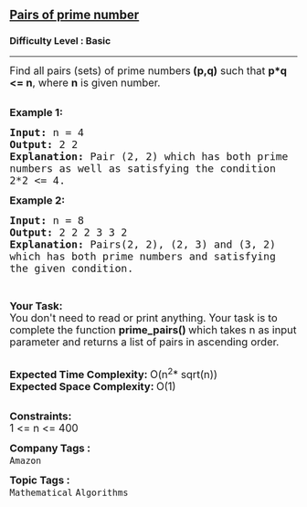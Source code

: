 <h2><a href="https://www.geeksforgeeks.org/problems/pairs-of-prime-number2612/1">Pairs of prime number</a></h2><h3>Difficulty Level : Basic</h3><hr><div class="problems_problem_content__Xm_eO"><p><span style="font-size:18px">Find all pairs (sets) of prime numbers<strong> (p,q)</strong> such that <strong>p*q &lt;= n</strong>, where <strong>n</strong> is given number. </span><br>
&nbsp;</p>

<p><span style="font-size:18px"><strong>Example 1:</strong></span></p>

<pre><span style="font-size:18px"><strong>Input: </strong>n = 4
<strong>Output: </strong>2 2
<strong>Explanation: </strong>Pair (2, 2) which has both prime 
numbers as well as satisfying the condition 
2*2 &lt;= 4.</span>
</pre>

<p><span style="font-size:18px"><strong>Example 2:</strong></span></p>

<pre><span style="font-size:18px"><strong>Input: </strong>n = 8
<strong>Output: </strong>2 2 2 3 3 2
<strong>Explanation: </strong>Pairs(2, 2), (2, 3) and (3, 2)
which has both prime numbers and satisfying
the given condition.</span>
</pre>

<p>&nbsp;</p>

<p><span style="font-size:18px"><strong>Your Task:</strong><br>
You don't need to read or print anything. Your task is to complete the function&nbsp;<strong>prime_pairs()&nbsp;</strong>which takes n as input parameter and returns a list of pairs in ascending order.</span><br>
&nbsp;</p>

<p><span style="font-size:18px"><strong>Expected Time Complexity:&nbsp;</strong>O(n<sup>2</sup>* sqrt(n))<br>
<strong>Expected Space Complexity:&nbsp;</strong>O(1)</span><br>
&nbsp;</p>

<p><span style="font-size:18px"><strong>Constraints:</strong><br>
1 &lt;= n &lt;= 400</span></p>
</div><p><span style=font-size:18px><strong>Company Tags : </strong><br><code>Amazon</code>&nbsp;<br><p><span style=font-size:18px><strong>Topic Tags : </strong><br><code>Mathematical</code>&nbsp;<code>Algorithms</code>&nbsp;